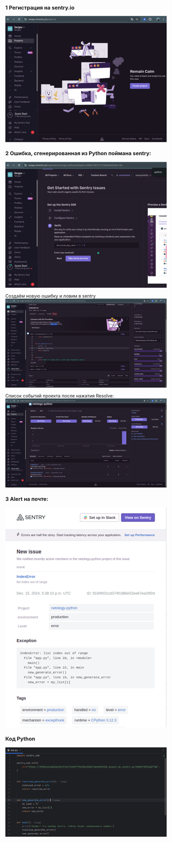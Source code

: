 ### 1 Регистрация на sentry.io
![sentry.io](images/image01.png)

### 2 Ошибка, сгенерированная из Python поймана sentry:
![first error](images/image02.png)

Создаём новую ошибку и ловим в sentry  
![second error](images/image03.png)

Список событий проекта после нажатия Resolve:  
![resolved](images/image04.png)

### 3 Alert на почте:
![email](images/image05.png)

### Код Python
![code](images/image06.png)
